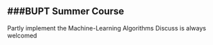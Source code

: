###BUPT Summer Course
------
Partly implement the Machine-Learning Algorithms Discuss is always welcomed
